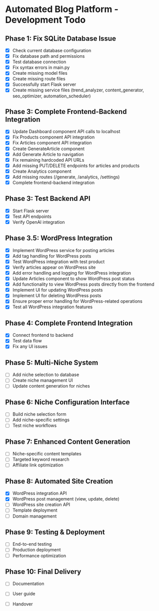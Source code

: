 # Automated Blog Platform - Development Todo

## Phase 1: Fix SQLite Database Issue
- [x] Check current database configuration
- [x] Fix database path and permissions
- [x] Test database connection
- [x] Fix syntax errors in main.py
- [x] Create missing model files
- [x] Create missing route files
- [x] Successfully start Flask server
- [x] Create missing service files (trend_analyzer, content_generator, seo_optimizer, automation_scheduler)

## Phase 3: Complete Frontend-Backend Integration
- [x] Update Dashboard component API calls to localhost
- [x] Fix Products component API integration
- [x] Fix Articles component API integration
- [x] Create GenerateArticle component
- [x] Add Generate Article to navigation
- [x] Fix remaining hardcoded API URLs
- [x] Add missing PUT/DELETE endpoints for articles and products
- [x] Create Analytics component
- [x] Add missing routes (/generate, /analytics, /settings)
- [x] Complete frontend-backend integration

## Phase 3: Test Backend API
- [x] Start Flask server
- [x] Test API endpoints
- [x] Verify OpenAI integration

## Phase 3.5: WordPress Integration
- [x] Implement WordPress service for posting articles
- [x] Add tag handling for WordPress posts
- [x] Test WordPress integration with test product
- [x] Verify articles appear on WordPress site
- [x] Add error handling and logging for WordPress integration
- [x] Update Articles component to show WordPress post status
- [x] Add functionality to view WordPress posts directly from the frontend
- [x] Implement UI for updating WordPress posts
- [x] Implement UI for deleting WordPress posts
- [x] Ensure proper error handling for WordPress-related operations
- [x] Test all WordPress integration features

## Phase 4: Complete Frontend Integration
- [x] Connect frontend to backend
- [x] Test data flow
- [x] Fix any UI issues

## Phase 5: Multi-Niche System
- [ ] Add niche selection to database
- [ ] Create niche management UI
- [ ] Update content generation for niches

## Phase 6: Niche Configuration Interface
- [ ] Build niche selection form
- [ ] Add niche-specific settings
- [ ] Test niche workflows

## Phase 7: Enhanced Content Generation
- [ ] Niche-specific content templates
- [ ] Targeted keyword research
- [ ] Affiliate link optimization

## Phase 8: Automated Site Creation
- [x] WordPress integration API
- [x] WordPress post management (view, update, delete)
- [ ] WordPress site creation API
- [ ] Template deployment
- [ ] Domain management

## Phase 9: Testing & Deployment
- [ ] End-to-end testing
- [ ] Production deployment
- [ ] Performance optimization

## Phase 10: Final Delivery
- [ ] Documentation
- [ ] User guide
- [ ] Handover


